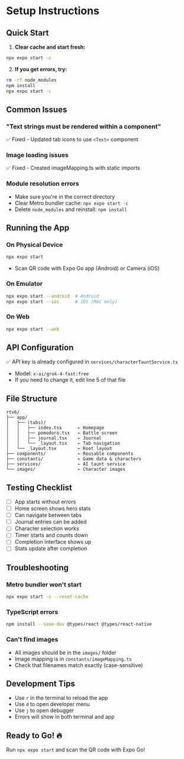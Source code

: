 # Setup Instructions

## Quick Start

1. **Clear cache and start fresh:**
```bash
npx expo start -c
```

2. **If you get errors, try:**
```bash
rm -rf node_modules
npm install
npx expo start -c
```

## Common Issues

### "Text strings must be rendered within a <Text> component"
✅ Fixed - Updated tab icons to use `<Text>` component

### Image loading issues
✅ Fixed - Created imageMapping.ts with static imports

### Module resolution errors
- Make sure you're in the correct directory
- Clear Metro bundler cache: `npx expo start -c`
- Delete `node_modules` and reinstall: `npm install`

## Running the App

### On Physical Device
```bash
npx expo start
```
- Scan QR code with Expo Go app (Android) or Camera (iOS)

### On Emulator
```bash
npx expo start --android  # Android
npx expo start --ios      # iOS (Mac only)
```

### On Web
```bash
npx expo start --web
```

## API Configuration

✅ API key is already configured in `services/characterTauntService.ts`
- Model: `x-ai/grok-4-fast:free`
- If you need to change it, edit line 5 of that file

## File Structure

```
rtv6/
├── app/
│   ├── (tabs)/
│   │   ├── index.tsx      ← Homepage
│   │   ├── pomodoro.tsx   ← Battle screen
│   │   ├── journal.tsx    ← Journal
│   │   └── _layout.tsx    ← Tab navigation
│   └── _layout.tsx        ← Root layout
├── components/            ← Reusable components
├── constants/             ← Game data & characters
├── services/              ← AI taunt service
└── images/                ← Character images
```

## Testing Checklist

- [ ] App starts without errors
- [ ] Home screen shows hero stats
- [ ] Can navigate between tabs
- [ ] Journal entries can be added
- [ ] Character selection works
- [ ] Timer starts and counts down
- [ ] Completion interface shows up
- [ ] Stats update after completion

## Troubleshooting

### Metro bundler won't start
```bash
npx expo start -c --reset-cache
```

### TypeScript errors
```bash
npm install --save-dev @types/react @types/react-native
```

### Can't find images
- All images should be in the `images/` folder
- Image mapping is in `constants/imageMapping.ts`
- Check that filenames match exactly (case-sensitive)

## Development Tips

- Use `r` in the terminal to reload the app
- Use `d` to open developer menu
- Use `j` to open debugger
- Errors will show in both terminal and app

## Ready to Go! 🔥

Run `npx expo start` and scan the QR code with Expo Go!
